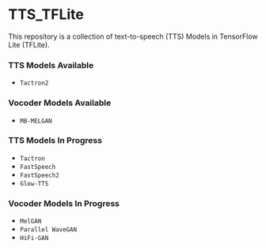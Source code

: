 # TTS_TFLite
This repository is a collection of text-to-speech (TTS) Models in TensorFlow Lite (TFLite).


### TTS Models Available

- `Tactron2`

### Vocoder Models Available

- `MB-MELGAN`

### TTS Models In Progress

- `Tactron`
- `FastSpeech`
- `FastSpeech2`
- `Glow-TTS`

### Vocoder Models In Progress

- `MelGAN`
- `Parallel WaveGAN`
- `HiFi-GAN`
